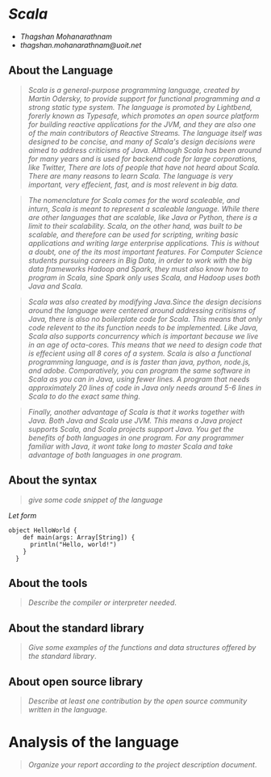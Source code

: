 # _Scala_

- _Thagshan Mohanarathnam_
- _thagshan.mohanarathnam@uoit.net_

## About the Language

> _Scala is a general-purpose programming language, created by Martin Odersky, to provide support for functional programming and a strong static type system. The language is promoted by Lightbend, forerly known as Typesafe, which promotes an open source platform for building reactive applications for the JVM, and they are also one of the main contributors of Reactive Streams. The language itself was designed to be concise, and many of Scala's design decisions were aimed to address criticisms of Java. Although Scala has been around for many years and is used for backend code for large corporations, like Twitter, There are lots of people that have not heard about Scala. There are many reasons to learn Scala. The language is very important, very effecient, fast, and is most relevent in big data._ 

>_The nomenclature for Scala comes for the word scaleable, and inturn, Scala is meant to represent a scaleable language. While there are other languages that are scalable, like Java or Python, there is a limit to their scalability. Scala, on the other hand, was built to be scalable, and therefore can be used for scripting, writing basic applications and writing large enterprise applications. This is without a doubt, one of the its most important features. For Computer Science students pursuing careers in Big Data, in order to work with the big data frameworks Hadoop and Spark, they must also know how to program in Scala, sine Spark only uses Scala, and Hadoop uses both Java and Scala._

> _Scala was also created by modifying Java.Since the design decisions around the language were centered around addressing critisisms of Java, there is also no boilerplate code for Scala. This means that only code relevent to the its function needs to be implemented. Like Java, Scala also supports concurrency  which is important because we live in an age of octa-cores. This means that we need to design code that is effecient using all 8 cores of a system. Scala is also a functional programming language, and is is faster than java, python, node.js, and adobe. Comparatively, you can program the same software in Scala as you can in Java, using fewer lines.  A program that needs approximately 20 lines of code in Java only needs around 5-6 lines in Scala to do the exact same thing._

>_Finally, another advantage of Scala is that it works together with Java. Both Java and Scala use JVM. This means a Java project supports Scala, and Scala projects support Java. You get the benefits of both languages in one program. For any programmer familiar with Java, it wont take long to master Scala and take advantage of both languages in one program._


## About the syntax

> _give some code snippet of the language_

*Let form*
```
object HelloWorld {
    def main(args: Array[String]) {
      println("Hello, world!")
    }
  }
```

## About the tools

> _Describe the compiler or interpreter needed_.

## About the standard library

> _Give some examples of the functions and data structures
> offered by the standard library_.

## About open source library

> _Describe at least one contribution by the open source
community written in the language._

# Analysis of the language

> _Organize your report according to the project description
document_.



